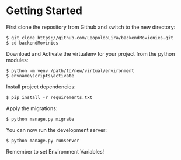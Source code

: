 # Getting Started

First clone the repository from Github and switch to the new directory:

    $ git clone https://github.com/LeopoldoLira/backendMovienies.git
    $ cd backendMovinies
    
Download and Activate the virtualenv for your project from the python modules:

    $ python -m venv /path/to/new/virtual/environment
    $ envname\scripts\activate

Install project dependencies:

    $ pip install -r requirements.txt
    
    
Apply the migrations:

    $ python manage.py migrate
    

You can now run the development server:

    $ python manage.py runserver

Remember to set Environment Variables!
